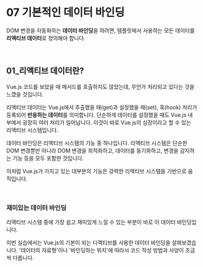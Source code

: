 # 07 기본적인 데이터 바인딩

DOM 변경을 자동화하는 **데이터 바인딩**을 하려면, 템플릿에서 사용하는 모든 데이터를 **리액티브 데이터**로 정의해야 합니다. 

<br>

## 01_리액티브 데이터란?

Vue.js 코드를 보았을 때 메서드를 호출하지도 않았는데, 무언가 처리되고 있다는 것을 느꼈을 것입니다. 

리액티브 데이터는 Vue.js에서 추출했을 때(get)과 설정했을 때(set), 훅(hook) 처리가 등록되어 **반응하는 데이터**를 의미합니다. 단순하게 데이터를 설정했을 때도 Vue.js 내부에서 굉장히 여러 처리가 일어납니다. 이것이 바로 Vue.js의 심장이라고 할 수 있는 리액티브 시스템입니다. 

데이터 바인딩은 리액티브 시스템의 기능 중 하나입니다. 리액티브 시스템은 단순한 DOM 변경뿐만 아니라 DOM 변경을 최적화하고, 데이터를 동기화하고, 변경을 감지하는 기능 등을 모두 포함한 것입니다. 

이처럼 Vue.js가 가지고 있는 대부분의 기능은 강력한 리액티브 시스템을 기반으로 움직입니다. 

<br>

### 재미있는 데이터 바인딩

리액티브 시스템 중에 가장 쉽고 재미있게 느낄 수 있는 부분이 바로 이 데이터 바인딩입니다. 

이번 실습에서는 Vue.js의 기본이 되는 디렉티브를 사용한 데이터 바인딩을 살펴보겠습니다. '데이터의 자료형'이나 '바인딩하는 위치'에 따라서 코드 작성 방법과 사양이 조금씩 다릅니다. 